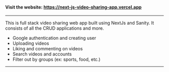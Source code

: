 #### Visit the website: https://next-js-video-sharing-app.vercel.app

***

This is full stack video sharing web app built using NextJs and Sanity. It consists of all the CRUD applications and more.
* Google authentication and creating user
* Uploading videos
* Liking and commenting on videos
* Search videos and accounts
* Filter out by groups (ex: sports, food, etc.)

***
